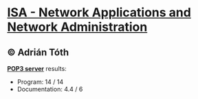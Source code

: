 # [ISA - Network Applications and Network Administration](http://www.fit.vutbr.cz/study/course-l.php.en?id=8019)
## © Adrián Tóth

**[POP3 server](https://github.com/europ/VUTBR-FIT-ISA/tree/master/project)** results:
* Program: 14 / 14
* Documentation: 4.4 / 6

